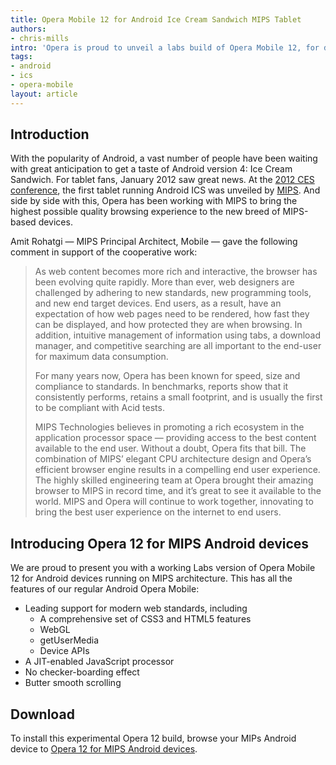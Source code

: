 ```yaml
---
title: Opera Mobile 12 for Android Ice Cream Sandwich MIPS Tablet
authors:
- chris-mills
intro: 'Opera is proud to unveil a labs build of Opera Mobile 12, for devices built on MIPS architecture, which has already been run successfully on top of Android Ice Cream Sandwich.'
tags:
- android
- ics
- opera-mobile
layout: article
---
```


## Introduction

With the popularity of Android, a vast number of people have been waiting with great anticipation to get a taste of Android version 4: Ice Cream Sandwich. For tablet fans, January 2012 saw great news. At the [2012 CES conference][1], the first tablet running Android ICS was unveiled by [MIPS][2]. And side by side with this, Opera has been working with MIPS to bring the highest possible quality browsing experience to the new breed of MIPS-based devices.

[1]: http://www.cesweb.org/
[2]: http://www.mips.com/

Amit Rohatgi — MIPS Principal Architect, Mobile — gave the following comment in support of the cooperative work:

> As web content becomes more rich and interactive, the browser has been evolving quite rapidly. More than ever, web designers are challenged by adhering to new standards, new programming tools, and new end target devices. End users, as a result, have an expectation of how web pages need to be rendered, how fast they can be displayed, and how protected they are when browsing. In addition, intuitive management of information using tabs, a download manager, and competitive searching are all important to the end-user for maximum data consumption.
>
> For many years now, Opera has been known for speed, size and compliance to standards. In benchmarks, reports show that it consistently performs, retains a small footprint, and is usually the first to be compliant with Acid tests.
>
> MIPS Technologies believes in promoting a rich ecosystem in the application processor space — providing access to the best content available to the end user. Without a doubt, Opera fits that bill. The combination of MIPS’ elegant CPU architecture design and Opera’s efficient browser engine results in a compelling end user experience. The highly skilled engineering team at Opera brought their amazing browser to MIPS in record time, and it’s great to see it available to the world. MIPS and Opera will continue to work together, innovating to bring the best user experience on the internet to end users.

## Introducing Opera 12 for MIPS Android devices

We are proud to present you with a working Labs version of Opera Mobile 12 for Android devices running on MIPS architecture. This has all the features of our regular Android Opera Mobile:

- Leading support for modern web standards, including
	- A comprehensive set of CSS3 and HTML5 features
	- WebGL
	- getUserMedia
	- Device APIs
- A JIT-enabled JavaScript processor
- No checker-boarding effect
- Butter smooth scrolling

## Download

To install this experimental Opera 12 build, browse your MIPs Android device to [Opera 12 for MIPS Android devices][3].

[3]: http://www.opera.com/download/get.pl?sub=++++&id=34410&location=270&nothanks=yes